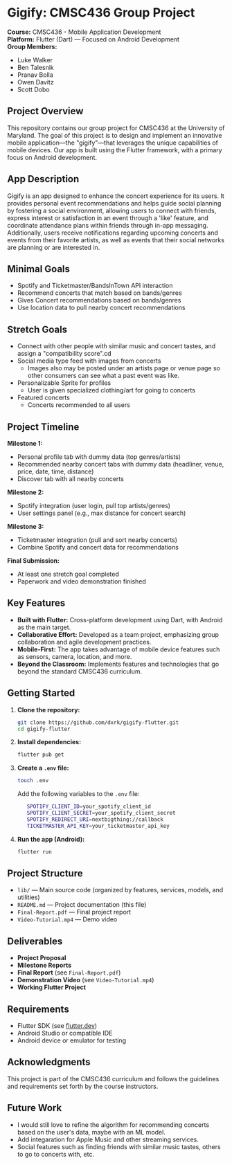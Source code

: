 # Gigify: CMSC436 Group Project

**Course:** CMSC436 - Mobile Application Development  
**Platform:** Flutter (Dart) — Focused on Android Development  
**Group Members:**

- Luke Walker
- Ben Talesnik
- Pranav Bolla
- Owen Davitz
- Scott Dobo

## Project Overview

This repository contains our group project for CMSC436 at the University of Maryland. The goal of this project is to design and implement an innovative mobile application—the "gigify"—that leverages the unique capabilities of mobile devices. Our app is built using the Flutter framework, with a primary focus on Android development.

## App Description

Gigify is an app designed to enhance the concert experience for its users. It provides personal event recommendations and helps guide social planning by fostering a social environment, allowing users to connect with friends, express interest or satisfaction in an event through a 'like' feature, and coordinate attendance plans within friends through in-app messaging. Additionally, users receive notifications regarding upcoming concerts and events from their favorite artists, as well as events that their social networks are planning or are interested in.

## Minimal Goals

- Spotify and Ticketmaster/BandsInTown API interaction
- Recommend concerts that match based on bands/genres
- Gives Concert recommendations based on bands/genres
- Use location data to pull nearby concert recommendations

## Stretch Goals

- Connect with other people with similar music and concert tastes, and assign a "compatibility score".cd
- Social media type feed with images from concerts
  - Images also may be posted under an artists page or venue page so other consumers can see what a past event was like.
- Personalizable Sprite for profiles
  - User is given specialized clothing/art for going to concerts
- Featured concerts
  - Concerts recommended to all users

## Project Timeline

**Milestone 1:**

- Personal profile tab with dummy data (top genres/artists)
- Recommended nearby concert tabs with dummy data (headliner, venue, price, date, time, distance)
- Discover tab with all nearby concerts

**Milestone 2:**

- Spotify integration (user login, pull top artists/genres)
- User settings panel (e.g., max distance for concert search)

**Milestone 3:**

- Ticketmaster integration (pull and sort nearby concerts)
- Combine Spotify and concert data for recommendations

**Final Submission:**

- At least one stretch goal completed
- Paperwork and video demonstration finished

## Key Features

- **Built with Flutter:** Cross-platform development using Dart, with Android as the main target.
- **Collaborative Effort:** Developed as a team project, emphasizing group collaboration and agile development practices.
- **Mobile-First:** The app takes advantage of mobile device features such as sensors, camera, location, and more.
- **Beyond the Classroom:** Implements features and technologies that go beyond the standard CMSC436 curriculum.

## Getting Started

1. **Clone the repository:**
   ```bash
   git clone https://github.com/dxrk/gigify-flutter.git
   cd gigify-flutter
   ```
2. **Install dependencies:**
   ```bash
   flutter pub get
   ```
3. **Create a `.env` file:**

   ```bash
   touch .env
   ```

   Add the following variables to the `.env` file:

   ```bash
      SPOTIFY_CLIENT_ID=your_spotify_client_id
      SPOTIFY_CLIENT_SECRET=your_spotify_client_secret
      SPOTIFY_REDIRECT_URI=nextbigthing://callback
      TICKETMASTER_API_KEY=your_ticketmaster_api_key
   ```

4. **Run the app (Android):**
   ```bash
   flutter run
   ```

## Project Structure

- `lib/` — Main source code (organized by features, services, models, and utilities)
- `README.md` — Project documentation (this file)
- `Final-Report.pdf` — Final project report
- `Video-Tutorial.mp4` — Demo video

## Deliverables

- **Project Proposal**
- **Milestone Reports**
- **Final Report** (see `Final-Report.pdf`)
- **Demonstration Video** (see `Video-Tutorial.mp4`)
- **Working Flutter Project**

## Requirements

- Flutter SDK (see [flutter.dev](https://flutter.dev/docs/get-started/install))
- Android Studio or compatible IDE
- Android device or emulator for testing

## Acknowledgments

This project is part of the CMSC436 curriculum and follows the guidelines and requirements set forth by the course instructors.

## Future Work

- I would still love to refine the algorithm for recommending concerts based on the user's data, maybe with an ML model.
- Add integaration for Apple Music and other streaming services.
- Social features such as finding friends with similar music tastes, others to go to concerts with, etc.
